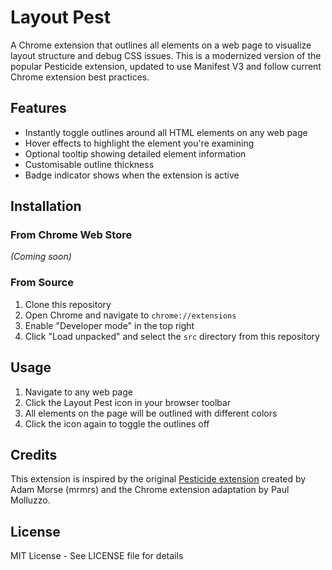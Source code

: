 # Layout Pest

A Chrome extension that outlines all elements on a web page to visualize layout structure and debug CSS issues. This is a modernized version of the popular Pesticide extension, updated to use Manifest V3 and follow current Chrome extension best practices.

## Features

- Instantly toggle outlines around all HTML elements on any web page
- Hover effects to highlight the element you're examining
- Optional tooltip showing detailed element information
- Customisable outline thickness
- Badge indicator shows when the extension is active

## Installation

### From Chrome Web Store
_(Coming soon)_

### From Source
1. Clone this repository
2. Open Chrome and navigate to `chrome://extensions`
3. Enable "Developer mode" in the top right
4. Click "Load unpacked" and select the `src` directory from this repository

## Usage

1. Navigate to any web page
2. Click the Layout Pest icon in your browser toolbar
3. All elements on the page will be outlined with different colors
4. Click the icon again to toggle the outlines off

## Credits

This extension is inspired by the original [Pesticide extension](https://github.com/mrmrs/pesticide) created by Adam Morse (mrmrs) and the Chrome extension adaptation by Paul Molluzzo.

## License

MIT License - See LICENSE file for details
